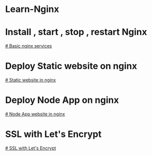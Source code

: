 # Learn-Nginx

# Install , start , stop , restart Nginx

<a href="https://github.com/AbdulReh-man/Learn-Nigniix/blob/master/basic_ngnix.md"  > # Basic nginx services</a>

# Deploy Static website on nginx

<a href="https://github.com/AbdulReh-man/Learn-Nigniix/blob/master/static_Website_in_nginx.md"  > # Static website in nginx</a>

# Deploy Node App on nginx

<a href=""  > # Node App website in nginx</a>

# SSL with Let's Encrypt

<a href="">
# SSL with Let's Encrypt
</a>
